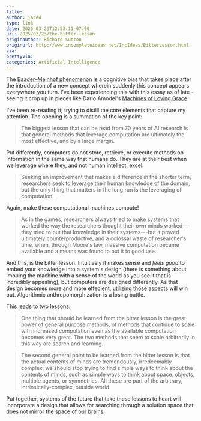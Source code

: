 ```yaml
---
title:  
author: jared
type: link
date: 2025-03-23T12:53:11-07:00
url: 2025/03/23/the-bitter-lesson
originauthor: Richard Sutton
originurl: http://www.incompleteideas.net/IncIdeas/BitterLesson.html
via: 
prettyvia: 
categories: Artificial Intelligence
---
```


The [Baader–Meinhof phenomenon](https://en.wikipedia.org/wiki/Frequency_illusion) is a cognitive bias that takes place after the introduction of a new concept wherein suddenly this concept appears everywhere you turn. I've been experiencing this with this essay as of late - seeing it crop up in pieces like Dario Amodei's [Machines of Loving Grace](https://darioamodei.com/machines-of-loving-grace).

I've been re-reading it; trying to distill the core elements that capture my attention. The opening is a summation of the key point:

> The biggest lesson that can be read from 70 years of AI research is that general methods that leverage computation are ultimately the most effective, and by a large margin. 

Put differently, computers do not store, retrieve, or execute methods on information in the same way that humans do. They are at their best when we leverage where they, and not human intellect, excel. 

> Seeking an improvement that makes a difference in the shorter term, researchers seek to leverage their human knowledge of the domain, but the only thing that matters in the long run is the leveraging of computation.

Again, make these computational machines compute! 

> As in the games, researchers always tried to make systems that worked the way the researchers thought their own minds worked---they tried to put that knowledge in their systems---but it proved ultimately counterproductive, and a colossal waste of researcher's time, when, through Moore's law, massive computation became available and a means was found to put it to good use.

And this, is the bitter lesson. Intuitively it makes sense and *feels good* to embed your knowledge into a system's design (there is something about imbuing the machine with a sense of the world as you see it that is incredibly appealing), but computers are designed differently. As that design becomes more and more effecient, utilizing those aspects will win out. Algorithmic anthropomorphization is a losing battle. 

This leads to two lessons:

>One thing that should be learned from the bitter lesson is the great power of general purpose methods, of methods that continue to scale with increased computation even as the available computation becomes very great. The two methods that seem to scale arbitrarily in this way are search and learning.

> The second general point to be learned from the bitter lesson is that the actual contents of minds are tremendously, irredeemably complex; we should stop trying to find simple ways to think about the contents of minds, such as simple ways to think about space, objects, multiple agents, or symmetries. All these are part of the arbitrary, intrinsically-complex, outside world. 

Put together, systems of the future that take these lessons to heart will incorporate a design that allows for searching through a solution space that does not mirror the space of our brains. 